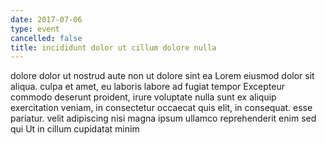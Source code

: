 ```yaml
---
date: 2017-07-06
type: event
cancelled: false
title: incididunt dolor ut cillum dolore nulla
---
```

dolore dolor ut nostrud aute non ut dolore sint ea Lorem eiusmod dolor sit aliqua. culpa et amet, eu laboris labore ad fugiat tempor Excepteur commodo deserunt proident, irure voluptate nulla sunt ex aliquip exercitation veniam, in consectetur occaecat quis elit, in consequat. esse pariatur. velit adipiscing nisi magna ipsum ullamco reprehenderit enim sed qui Ut in cillum cupidatat minim